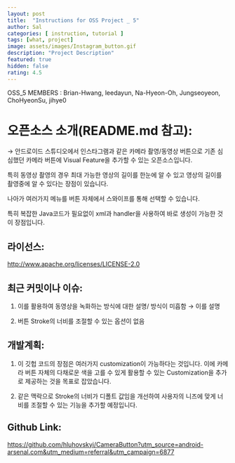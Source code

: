 ```yaml
---	
layout: post	
title:  "Instructions for OSS Project _ 5"	
author: Sal
categories: [ instruction, tutorial ]	
tags: [what, project]
image: assets/images/Instagram_button.gif
description: "Project Description"	
featured: true	
hidden: false	
rating: 4.5
---	
```


OSS_5 MEMBERS : Brian-Hwang, leedayun, Na-Hyeon-Oh, Jungseoyeon, ChoHyeonSu, jihye0



# 오픈소스 소개(README.md 참고):

→ 안드로이드 스튜디오에서 인스타그램과 같은 카메라 촬영/동영상 버튼으로 기존 심심했던 카메라 버튼에 Visual Feature을 추가할 수 있는 오픈소스입니다.

특히 동영상 촬영의 경우 최대 가능한 영상의 길이를 한눈에 알 수 있고 영상의 길이를 촬영중에 알 수 있다는 장점이 있습니다.

나아가 여러가지 메뉴를 버튼 자체에서 스와이프를 통해 선택할 수 있습니다.

특히 복잡한 Java코드가 필요없이 xml과 handler을 사용하여 바로 생성이 가능한 것이 장점입니다.


## 라이선스:
<http://www.apache.org/licenses/LICENSE-2.0>


## 최근 커밋이나 이슈: 

1. 이를 활용하여 동영상을 녹화하는 방식에 대한 설명/ 방식이 미흡함 → 이를 설명

2. 버튼 Stroke의 너비를 조절할 수 있는 옵션이 없음

## 개발계획: 
1. 이 깃헙 코드의 장점은 여러가지 customization이 가능하다는 것입니다. 이에 카메라 버튼 자체의 다채로운 색을 고를 수 있게 활용할 수 있는 Customization을 추가로 제공하는 것을 목표로 잡았습니다.

2. 같은 맥락으로 Stroke의 너비가 디폴트 값임을 개선하여 사용자의 니즈에 맞게 너비를 조절할 수 있는 기능을 추가할 예정입니다.


## Github Link: 
<https://github.com/hluhovskyi/CameraButton?utm_source=android-arsenal.com&utm_medium=referral&utm_campaign=6877> 

